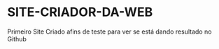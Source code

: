 # SITE-CRIADOR-DA-WEB
Primeiro Site Criado afins de teste para ver se está dando resultado no Github
